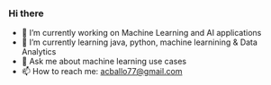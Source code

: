 ### Hi there 


- 🔭 I’m currently working on Machine Learning and AI applications
- 🌱 I’m currently learning java, python, machine learnining & Data Analytics
- 💬 Ask me about machine learning use cases
- 📫 How to reach me: acballo77@gmail.com
